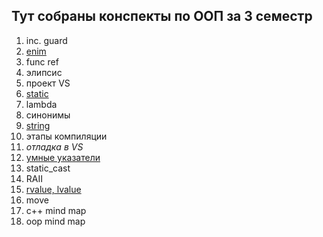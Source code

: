 ## Тут собраны конспекты по ООП за 3 семестр

1. inc. guard
2. [enim](https://github.com/fakokk/abstracts/blob/main/2_enum.md)
3. func ref
4. элипсис
5. проект VS
6. [static](https://github.com/fakokk/abstracts/blob/main/6_statiс.md)
7. lambda
8. синонимы
9. [string](https://github.com/fakokk/abstracts/blob/main/9_string.md)
10. этапы компиляции
11. *отладка в VS*
12. [умные указатели](https://github.com/fakokk/abstracts/blob/main/12_smart_pointer.md)
13. static_cast
14. RAII
15. [rvalue, lvalue](https://github.com/fakokk/abstracts/blob/main/15_rvalue_lvalue.md)
16. move
17. c++ mind map
18. oop mind map
